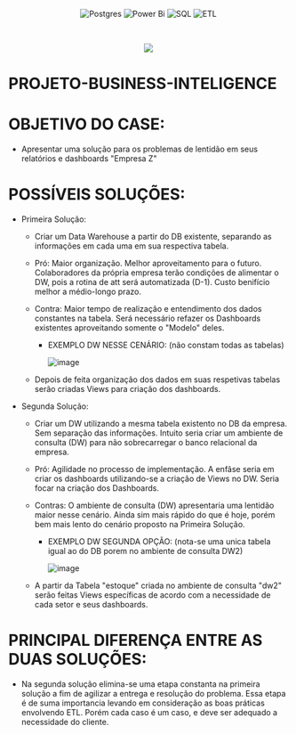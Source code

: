 <div align="center">
	
![Postgres](https://img.shields.io/badge/postgres-%23316192.svg?style=for-the-badge&logo=postgresql&logoColor=white) ![Power Bi](https://img.shields.io/badge/power_bi-F2C811?style=for-the-badge&logo=powerbi&logoColor=black) ![SQL](https://img.shields.io/badge/SQL-%2300758F.svg?style=for-the-badge&logo=sql&logoColor=white) ![ETL](https://img.shields.io/badge/ETL-pink?style=for-the-badge&logo=sql&logoColor=white)

</div>
<br>

<p align="center">
<img src="http://img.shields.io/static/v1?label=STATUS&message=EM%20DESENVOLVIMENTO&color=GREEN&style=for-the-badge"/>
</p>

# PROJETO-BUSINESS-INTELIGENCE

# OBJETIVO DO CASE:

  - Apresentar uma solução para os problemas de lentidão em seus relatórios e dashboards "Empresa Z"

# POSSÍVEIS SOLUÇÕES:

  - Primeira Solução:
    - Criar um Data Warehouse a partir do DB existente, separando as informações em cada uma em sua respectiva tabela.
    - Pró: Maior organização. Melhor aproveitamento para o futuro. Colaboradores da própria empresa terão condições de alimentar o DW, pois a rotina de att será automatizada (D-1). Custo benifício melhor a médio-longo prazo.
    - Contra: Maior tempo de realização e entendimento dos dados constantes na tabela. Será necessário refazer os Dashboards existentes aproveitando somente o "Modelo" deles.

      - EXEMPLO DW NESSE CENÁRIO: (não constam todas as tabelas)

        ![image](https://github.com/israelalvees/PROJETO-BUSINESS-INTELIGENCE/assets/128307729/c55762ad-7f0e-476a-a1db-61d53f80d5bb)


    - Depois de feita organização dos dados em suas respetivas tabelas serão criadas Views para criação dos dashboards.   



  - Segunda Solução: 
    - Criar um DW utilizando a mesma tabela existento no DB da empresa. Sem separação das informações. Intuito seria criar um ambiente de consulta (DW) para não sobrecarregar o banco relacional da empresa.
    - Pró: Agilidade no processo de implementação. A enfâse seria em criar os dashboards utilizando-se a criação de Views no DW. Seria focar na criação dos Dashboards.
    - Contras: O ambiente de consulta (DW) apresentaria uma lentidão maior nesse cenário. Ainda sim mais rápido do que é hoje, porém bem mais lento do cenário proposto na Primeira Solução.
   
      - EXEMPLO DW SEGUNDA OPÇÃO: (nota-se uma unica tabela igual ao do DB porem no ambiente de consulta DW2)
     
          ![image](https://github.com/israelalvees/PROJETO-BUSINESS-INTELIGENCE/assets/128307729/ddae8818-d65d-4a27-97e5-2b204e8916f9)

    - A partir da Tabela "estoque" criada no ambiente de consulta "dw2" serão feitas Views específicas de acordo com a necessidade de cada setor e seus dashboards.



# PRINCIPAL DIFERENÇA ENTRE AS DUAS SOLUÇÕES: 

  - Na segunda solução elimina-se uma etapa constanta na primeira solução a fim de agilizar a entrega e resolução do problema. Essa etapa é de suma importancia levando em consideração as boas práticas envolvendo ETL. Porém cada caso é um caso, e deve ser adequado a necessidade do cliente.

    

    
